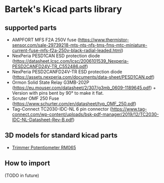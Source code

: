 # Bartek's Kicad parts library

## supported parts

- AMPFORT MFS F2A 250V fuse (https://www.thermistor-sensor.com/sale-29739218-mts-nts-nfs-tms-fms-mtc-miniature-current-fuse-mfs-f2a-250v-black-radial-leaded.html)
- NexPeria PESD1CAN ESD protection diode (https://datasheet.lcsc.com/lcsc/2006101539_Nexperia-PESD2CANFD24V-TR_C552486.pdf)
- NexPeria PESD2CANFD24V-TR ESD protection diode (https://assets.nexperia.com/documents/data-sheet/PESD1CAN.pdf)
- Ormon Solid State Relay G3MB-202P (https://eu.mouser.com/datasheet/2/307/g3mb_0609-1189645.pdf) + Version with pins bent by 90° to make it flat.
- Scruter OMF 250 Fuse (https://www.schurter.com/en/datasheet/typ_OMF_250.pdf)
- Tag-Connect TC2030-IDC-NL 6 pin connector (https://www.tag-connect.com/wp-content/uploads/bsk-pdf-manager/2019/12/TC2030-IDC-NL-Datasheet-Rev-B.pdf)

## 3D models for standard kicad parts

- [Trimmer Potentiometer RM065](3dmodels/POT-RM065.stp)

## How to import

(TODO in future)
